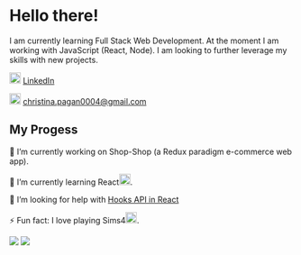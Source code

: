# Hello there! 
I am currently learning Full Stack Web Development. At the moment I am working with JavaScript (React, Node). I am looking to further leverage my skills with new projects.

<img height="20" width="20" src="https://user-images.githubusercontent.com/76018424/130500267-88d22ea0-2bf1-4037-9f74-62ebcda60fab.png"/> [LinkedIn](https://www.linkedin.com/in/christina-pagan-19889b1aa/) 

<img height="20" width="20" src="https://user-images.githubusercontent.com/76018424/130503372-04efd93f-7dcc-4b21-af4f-db0a31521811.png" /> christina.pagan0004@gmail.com


## My Progess

 🔭 I’m currently working on Shop-Shop (a Redux paradigm e-commerce web app). 

 🌱 I’m currently learning React<img height="20" width="20" src="https://user-images.githubusercontent.com/76018424/130494343-128d575a-dec8-4263-a516-cad3305b4e58.png" />.


 🤔 I’m looking for help with [Hooks API in React](https://reactjs.org/docs/hooks-reference.html)
 
 ⚡ Fun fact: I love playing Sims4<img height="20" width="20" src="https://user-images.githubusercontent.com/76018424/130495117-a2ad4f36-f255-4986-87f1-b989dff32827.gif" />.
</p>

 <img src="https://github-readme-stats.vercel.app/api?username=cpagan415&show_icons=true&theme=tokyonight&hide=stars" />
 <img src="https://github-readme-stats.vercel.app/api/top-langs/?username=cpagan415&hide=GLSL,RUST,python,shell,assembly,objective-c&layout=compact&theme=tokyonight"/> 




<!--
(https://linkedin.com/in/christina-pagan-19889b1aa)<img hieght="50" width="50" src="https://user-images.githubusercontent.com/76018424/130500987-b00bbf03-c85b-46b5-a731-9c92968a1dee.png"/>
- 👯 I’m looking to collaborate on ...
- 🤔 I’m looking for help with ...
- 💬 Ask me about ...
- 📫 How to reach me: ...
- 😄 Pronouns: ...
- ⚡ Fun fact: ...
-->

